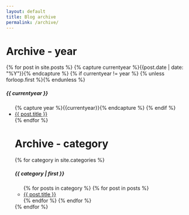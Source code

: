 ```yaml
---
layout: default
title: Blog archive
permalink: /archive/
---
```

<style>
  #menuArchive {
    font-weight: bold;
  }
</style>
<div class="page-content wc-container">
	<h1>Archive - year</h1>
  	{% for post in site.posts %}
  		{% capture currentyear %}{{post.date | date: "%Y"}}{% endcapture %}
  		{% if currentyear != year %}
    		{% unless forloop.first %}</ul>{% endunless %}
    			<h5>{{ currentyear }}</h5>
    			<ul class="posts">
    			{% capture year %}{{currentyear}}{% endcapture %}
  		{% endif %}
    	<li><a href="{{ post.url | prepend: site.baseurl }}">{{ post.title }}</a></li>
	{% endfor %}

  <h1>Archive - category</h1>
  {% for category in site.categories %}
    <h5>{{ category | first }}</h5>
    <ul class="posts">
    {% for posts in category %}
      {% for post in posts %}
        <li><a href="{{ post.url | prepend: site.baseurl }}">{{ post.title }}</a></li>
      {% endfor %}
    {% endfor %}
    </ul>
  {% endfor %}
</div>